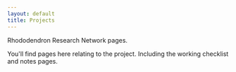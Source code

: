 ```yaml
---
layout: default
title: Projects
---
```



Rhododendron Research Network pages.

You'll find pages here relating to the project. Including the working checklist and notes pages.


